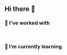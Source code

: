 ## Hi there 👋

### 🔭 I've worked with 

<p align="left">
    <img src="https://img.shields.io/badge/Python-8A2BE2?style=for-the-badge&logo=python&logoColor=white" alt="">
    <img src="https://img.shields.io/badge/C%2B%2B-9400D3?style=for-the-badge&logo=c%2B%2B&logoColor=white" alt="">
    <img src="https://img.shields.io/badge/C-9932CC?style=for-the-badge&logo=c&logoColor=white" alt="">
    <img src="https://img.shields.io/badge/HTML5-8B008B?style=for-the-badge&logo=html5&logoColor=white" alt="">
    <img src="https://img.shields.io/badge/Java-800080?style=for-the-badge&logo=openjdk&logoColor=white" alt="">

    
</p>

### 🌱 I’m currently learning

<p align="left">
    <img src="https://img.shields.io/badge/MySQL-8B008B?style=for-the-badge&logo=mysql&logoColor=white" alt="">
    <img src="https://img.shields.io/badge/Docker-800080?style=for-the-badge&logo=docker&logoColor=white" alt="">
</p>

<!--
**sabrizzs/sabrizzs** is a ✨ _special_ ✨ repository because its `README.md` (this file) appears on your GitHub profile.

Here are some ideas to get you started:

- 🔭 I’m currently working on ...
- 🌱 I’m currently learning ...
- 👯 I’m looking to collaborate on ...
- 🤔 I’m looking for help with ...
- 💬 Ask me about ...
- 📫 How to reach me: ...
- 😄 Pronouns: ...
- ⚡ Fun fact: ...
-->
